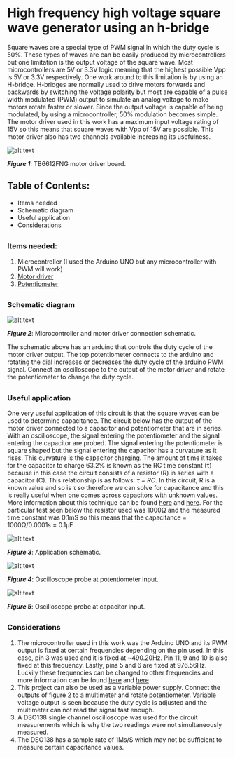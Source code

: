 # High frequency high voltage square wave generator using an h-bridge

Square waves are a special type of PWM signal in which the duty cycle is 50%. These types of waves are can be easily produced by microcontrollers but one limitation is the output voltage of the square wave. Most microcontrollers are 5V or 3.3V logic meaning that the highest possible Vpp is 5V or 3.3V respectively. One work around to this limitation is by using an H-bridge. H-bridges are normally used to drive motors forwards and backwards by switching the voltage polarity but most are capable of a pulse width modulated (PWM) output to simulate an analog voltage to make motors rotate faster or slower. Since the output voltage is capable of being modulated, by using a microcontroller, 50% modulation becomes simple. The motor driver used in this work has a maximum input voltage rating of 15V so this means that square waves with Vpp of 15V are possible. This motor driver also has two channels available increasing its usefulness.

![alt text](https://i.imgur.com/VBqVKss.png)

***Figure 1***: TB6612FNG motor driver board.

## Table of Contents:
- Items needed
- Schematic diagram
- Useful application
- Considerations
##
### Items needed:

1. Microcontroller (I used the Arduino UNO but any microcontroller with PWM will work)
2. [Motor driver](https://www.sparkfun.com/products/14450)
3. [Potentiometer](https://www.sparkfun.com/products/9806)
##
### Schematic diagram

![alt text](https://i.imgur.com/3ZBet1Q.png)

***Figure 2***: Microcontroller and motor driver connection schematic.

The schematic above has an arduino that controls the duty cycle of the motor driver output. The top potentiometer connects to the arduino and rotating the dial increases or decreases the duty cycle of the arduino PWM signal. Connect an oscilloscope to the output of the motor driver and rotate the potentiometer to change the duty cycle.
##
### Useful application

One very useful application of this circuit is that the square waves can be used to determine capacitance. The circuit below has the output of the motor driver connected to a capacitor and potentiometer that are in series. With an oscilloscope, the signal entering the potentiometer and the signal entering the capacitor are probed. The signal entering the potentiometer is square shaped but the signal entering the capacitor has a curvature as it rises. This curvature is the capacitor charging. The amount of time it takes for the capacitor to charge 63.2% is known as the RC time constant (τ) because in this case the circuit consists of a resistor (R) in series with a capacitor (C). This relationship is as follows: *τ = RC*. In this circuit, R is a known value and so is τ so therefore we can solve for capacitance and this is really useful when one comes across capacitors with unknown values. More information about this technique can be found [here](https://en.wikipedia.org/wiki/RC_time_constant) and [here](https://forum.arduino.cc/index.php?topic=173708.0). For the particular test seen below the resistor used was 1000Ω and the measured time constant was 0.1mS so this means that the capacitance = 1000Ω/0.0001s = 0.1μF

![alt text](https://i.imgur.com/YJULPpa.png)

***Figure 3***: Application schematic.


![alt text](https://i.imgur.com/YgjZy7b.png)

***Figure 4***: Oscilloscope probe at potentiometer input.


![alt text](https://i.imgur.com/lrDcQst.png)

***Figure 5***: Oscilloscope probe at capacitor input.


##
### Considerations

1. The microcontroller used in this work was the Arduino UNO and its PWM output is fixed at certain frequencies depending on the pin used. In this case, pin 3 was used and it is fixed at ~490.20Hz. Pin 11, 9 and 10 is also fixed at this frequency. Lastly, pins 5 and 6 are fixed at 976.56Hz. Luckily these frequencies can be changed to other frequencies and more information can be found [here](https://arduinoinfo.mywikis.net/wiki/Arduino-PWM-Frequency) and [here](https://www.arduino.cc/en/Tutorial/SecretsOfArduinoPWM)
2. This project can also be used as a variable power supply. Connect the outputs of figure 2 to a multimeter and rotate potentiometer. Variable voltage output is seen because the duty cycle is adjusted and the multimeter can not read the signal fast enough.
3. A DSO138 single channel oscilloscope was used for the circuit measurements which is why the two readings were not simultaneously measured.
4. The DSO138 has a sample rate of 1Ms/S which may not be sufficient to measure certain capacitance values.
